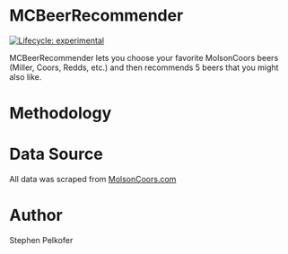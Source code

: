 
<!-- README.md is generated from README.Rmd. Please edit that file -->

# MCBeerRecommender

<!-- badges: start -->

[![Lifecycle:
experimental](https://img.shields.io/badge/lifecycle-experimental-orange.svg)](https://www.tidyverse.org/lifecycle/#experimental)
<!-- badges: end -->

MCBeerRecommender lets you choose your favorite MolsonCoors beers
(Miller, Coors, Redds, etc.) and then recommends 5 beers that you might
also like.

# Methodology

# Data Source

All data was scraped from
[MolsonCoors.com](https://www.molsoncoors.com/)

# Author

Stephen Pelkofer

